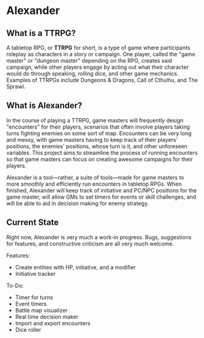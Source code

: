 # Alexander


## What is a TTRPG?

A tabletop RPG, or **TTRPG** for short, is a type of game where participants roleplay as characters in a story or campaign. One player, called the "game master" or "dungeon master" depending on the RPG, creates said campaign, while other players engage by acting out what their character would do through speaking, rolling dice, and other game mechanics. Examples of TTRPGs include Dungeons & Dragons, Call of Cthulhu, and The Sprawl.

## What is Alexander?

In the course of playing a TTRPG, game masters will frequently design "encounters" for their players, scenarios that often involve players taking turns fighting enemies on some sort of map. Encounters can be very long and messy, with game masters having to keep track of their players' positions, the enemies' positions, whose turn is it, and other unforeseen variables. This project aims to streamline the process of running encounters so that game masters can focus on creating awesome campaigns for their players.

Alexander is a tool—rather, a suite of tools—made for game masters to more smoothly and efficiently run encounters in tabletop RPGs. When finished, Alexander will keep track of initiative and PC/NPC positions for the game master, will allow GMs to set timers for events or skill challenges, and will be able to aid in decision making for enemy strategy.

## Current State

Right now, Alexander is very much a work-in progress. Bugs, suggestions for features, and constructive criticism are all very much welcome.

Features:
* Create entities with HP, initiative, and a modifier
* Initiative tracker

To-Do:
* Timer for turns
* Event timers
* Battle map visualizer
* Real time decision maker
* Import and export encounters
* Dice roller